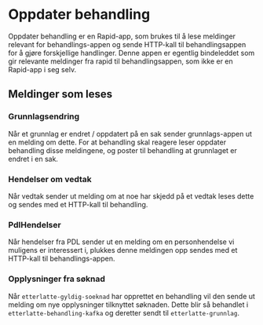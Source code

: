 # Oppdater behandling

Oppdater behandling er en Rapid-app, som brukes til å lese meldinger relevant for behandlings-appen og sende HTTP-kall 
til behandlingsappen for å gjøre forskjellige handlinger. Denne appen er egentlig bindeleddet som gir relevante
meldinger fra rapid til behandlingsappen, som ikke er en Rapid-app i seg selv.

## Meldinger som leses
### Grunnlagsendring
Når et grunnlag er endret / oppdatert på en sak sender grunnlags-appen ut en melding om dette. For at behandling skal
reagere leser oppdater behandling disse meldingene, og poster til behandling at grunnlaget er endret 
i en sak.

### Hendelser om vedtak
Når vedtak sender ut melding om at noe har skjedd på et vedtak leses dette og sendes med et HTTP-kall til behandling.

### PdlHendelser
Når hendelser fra PDL sender ut en melding om en personhendelse vi muligens er interessert i, plukkes denne meldingen 
opp sendes med et HTTP-kall til behandlings-appen.

### Opplysninger fra søknad
Når `etterlatte-gyldig-soeknad` har opprettet en behandling vil den sende ut melding om nye opplysninger tilknyttet 
søknaden. Dette blir så behandlet i `etterlatte-behandling-kafka` og deretter sendt til `etterlatte-grunnlag`. 
